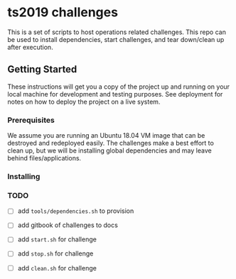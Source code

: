 # ts2019 challenges

This is a set of scripts to host operations related challenges. This repo can be used to install dependencies,
start challenges, and tear down/clean up after execution.

## Getting Started

These instructions will get you a copy of the project up and running on your local machine for development and testing purposes. See deployment for notes on how to deploy the project on a live system.

### Prerequisites

We assume you are running an Ubuntu 18.04 VM image that can be destroyed and redeployed easily. The challenges make a best effort to clean up, but we will be installing global dependencies and may leave behind files/applications.


### Installing

### TODO

- [  ] add `tools/dependencies.sh` to provision
- [  ] add gitbook of challenges to docs
- [  ] add `start.sh` for challenge
- [  ] add `stop.sh` for challenge
- [  ] add `clean.sh` for challenge


